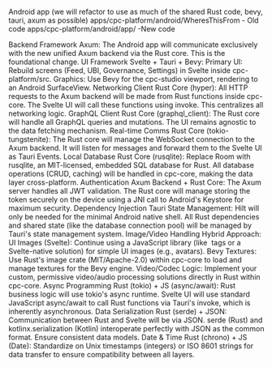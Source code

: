 Android app (we will refactor to use as much of the shared Rust code, bevy, tauri, axum as possible)
apps/cpc-platform/android/WheresThisFrom - Old code
apps/cpc-platform/android/app/ -New code

Backend Framework
	Axum: The Android app will communicate exclusively with the new unified Axum backend via the Rust core. This is the foundational change.
UI Framework
	Svelte + Tauri + Bevy:  Primary UI: Rebuild screens (Feed, UBI, Governance, Settings) in Svelte inside cpc-platform/src.  Graphics: Use Bevy for the cpc-studio viewport, rendering to an Android SurfaceView.
Networking Client
	Rust Core (hyper): All HTTP requests to the Axum backend will be made from Rust functions inside cpc-core. The Svelte UI will call these functions using invoke. This centralizes all networking logic.
GraphQL Client
		Rust Core (graphql_client): The Rust core will handle all GraphQL queries and mutations. The UI remains agnostic to the data fetching mechanism.
Real-time Comms	
Rust Core (tokio-tungstenite): The Rust core will manage the WebSocket connection to the Axum backend. It will listen for messages and forward them to the Svelte UI as Tauri Events.
Local Database
Rust Core (rusqlite): Replace Room with rusqlite, an MIT-licensed, embedded SQL database for Rust. All database operations (CRUD, caching) will be handled in cpc-core, making the data layer cross-platform.
Authentication
	Axum Backend + Rust Core: The Axum server handles all JWT validation. The Rust core will manage storing the token securely on the device using a JNI call to Android's Keystore for maximum security.
Dependency Injection
	Tauri State Management: Hilt will only be needed for the minimal Android native shell. All Rust dependencies and shared state (like the database connection pool) will be managed by Tauri's state management system.
Image/Video Handling
		Hybrid Approach:  UI Images (Svelte): Continue using a JavaScript library (like <img> tags or a Svelte-native solution) for simple UI images (e.g., avatars). Bevy Textures: Use Rust's image crate (MIT/Apache-2.0) within cpc-core to load and manage textures for the Bevy engine.  Video/Codec Logic: Implement your custom, permissive video/audio processing solutions directly in Rust within cpc-core.
Async Programming
	Rust (tokio) + JS (async/await): Rust business logic will use tokio's async runtime. Svelte UI will use standard JavaScript async/await to call Rust functions via Tauri's invoke, which is inherently asynchronous.
Data Serialization
	Rust (serde) + JSON: Communication between Rust and Svelte will be via JSON. serde (Rust) and kotlinx.serialization (Kotlin) interoperate perfectly with JSON as the common format. Ensure consistent data models.
Date & Time
	Rust (chrono) + JS (Date): Standardize on Unix timestamps (integers) or ISO 8601 strings for data transfer to ensure compatibility between all layers.
